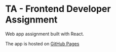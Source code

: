 # TA - Frontend Developer Assignment

Web app assignment built with React.

The app is hosted on [GitHub Pages](https://emmeline-mutka.github.io/em-star-wars-app)
